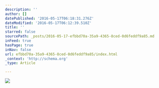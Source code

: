 ```yaml
---
description: ''
author: []
datePublished: '2016-05-17T06:18:31.276Z'
dateModified: '2016-05-17T06:12:39.510Z'
title: ''
starred: false
sourcePath: _posts/2016-05-17-efbbd70a-35a9-4365-8ced-0d6feddf9a85.md
inFeed: true
hasPage: true
inNav: false
url: efbbd70a-35a9-4365-8ced-0d6feddf9a85/index.html
_context: 'http://schema.org'
_type: Article

---
```

![](https://the-grid-user-content.s3-us-west-2.amazonaws.com/6117de4d-a6b3-4ded-9104-a73d5e2bb666.jpg)